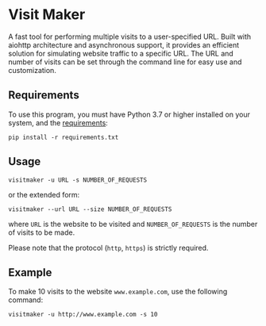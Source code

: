 # Visit Maker

A fast tool for performing multiple visits to a user-specified URL. Built with aiohttp architecture and asynchronous support, it provides an efficient solution for simulating website traffic to a specific URL. The URL and number of visits can be set through the command line for easy use and customization.


## Requirements

To use this program, you must have Python 3.7 or higher installed on your system, and the [requirements](/requirements.txt):

```
pip install -r requirements.txt
```


## Usage

```
visitmaker -u URL -s NUMBER_OF_REQUESTS
```

or the extended form:

```
visitmaker --url URL --size NUMBER_OF_REQUESTS
```

where `URL` is the website to be visited and `NUMBER_OF_REQUESTS` is the number of visits to be made.

Please note that the protocol (`http`, `https`) is strictly required.


## Example

To make 10 visits to the website `www.example.com`, use the following command:

```
visitmaker -u http://www.example.com -s 10
```
